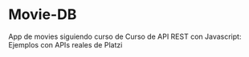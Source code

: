 # Movie-DB
App de movies siguiendo curso de Curso de API REST con Javascript: Ejemplos con APIs reales de Platzi
